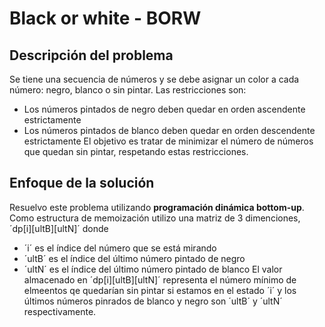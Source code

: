 # Black or white - BORW 

## Descripción del problema

Se tiene una secuencia de números y se debe asignar un color a cada número: negro, blanco o sin pintar. Las restricciones son: <br>
- Los números pintados de negro deben quedar en orden ascendente estrictamente
- Los números pintados de blanco deben quedar en orden descendente estrictamente
El objetivo es tratar de minimizar el número de números que quedan sin pintar, respetando estas restricciones.

## Enfoque de la solución

Resuelvo este problema utilizando **programación dinámica bottom-up**. Como estructura de memoización utilizo una matriz de 3 dimenciones, ´dp[i][ultB][ultN]´ donde 
- ´i´ es el índice del número que se está mirando
- ´ultB´ es el índice del último número pintado de negro
- ´ultN´ es el índice del último número pintado de blanco
El valor almacenado en ´dp[i][ultB][ultN]´ representa el número mínimo de elmeentos qe quedarían sin pintar si estamos en el estado ´i´ y los últimos números pinrados de blanco y negro son ´ultB´ y ´ultN´ respectivamente.


